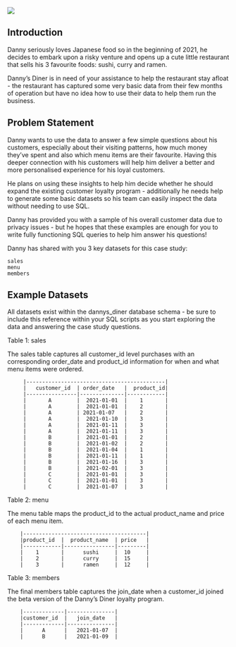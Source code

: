 ![](https://8weeksqlchallenge.com/images/case-study-designs/1.png)

## Introduction

Danny seriously loves Japanese food so in the beginning of 2021, he decides to embark upon a risky venture and opens up a cute little restaurant that sells his 3 favourite foods: sushi, curry and ramen.

Danny’s Diner is in need of your assistance to help the restaurant stay afloat - the restaurant has captured some very basic data from their few months of operation but have no idea how to use their data to help them run the business.

## Problem Statement

Danny wants to use the data to answer a few simple questions about his customers, especially about their visiting patterns, how much money they’ve spent and also which menu items are their favourite. Having this deeper connection with his customers will help him deliver a better and more personalised experience for his loyal customers.

He plans on using these insights to help him decide whether he should expand the existing customer loyalty program - additionally he needs help to generate some basic datasets so his team can easily inspect the data without needing to use SQL.

Danny has provided you with a sample of his overall customer data due to privacy issues - but he hopes that these examples are enough for you to write fully functioning SQL queries to help him answer his questions!

Danny has shared with you 3 key datasets for this case study:

    sales
    menu
    members

## Example Datasets

All datasets exist within the dannys_diner database schema - be sure to include this reference within your SQL scripts as you start exploring the data and answering the case study questions.

Table 1: sales

The sales table captures all customer_id level purchases with an corresponding order_date and product_id information for when and what menu items were ordered.

         |--------------------------------------------|   
         |   customer_id  |	order_date   |	product_id|
         |----------------|--------------|------------|
         |       A 	      |  2021-01-01  |	  1       |
         |       A 	      |  2021-01-01  |	  2       |
         |       A        | 2021-01-07   |	  2       |
         |       A 	      |  2021-01-10  |	  3       |
         |       A 	      |  2021-01-11  |	  3       |
         |       A 	      |  2021-01-11  |	  3       |
         |       B 	      |  2021-01-01  |	  2       |
         |       B 	      |  2021-01-02  |	  2       |
         |       B 	      |  2021-01-04  | 	  1       |
         |       B 	      |  2021-01-11  |	  1       |
         |       B 	      |  2021-01-16  |	  3       |
         |       B 	      |  2021-02-01  |	  3       |
         |       C        |	 2021-01-01  |	  3       |
         |       C 	      |  2021-01-01  |	  3       |
         |       C 	      |  2021-01-07  |	  3       |
            
    
Table 2: menu

The menu table maps the product_id to the actual product_name and price of each menu item.

        |---------------------------------------|
        |product_id  |	product_name  |	price   |
        |------------|----------------|---------|
        |    1 	     |      sushi     |	 10     |
        |    2 	     |      curry     |	 15     |
        |    3 	     |      ramen     |	 12     |
        
        
Table 3: members

The final members table captures the join_date when a customer_id joined the beta version of the Danny’s Diner loyalty program.

        |-------------|---------------|
        |customer_id  |	  join_date   |
        |-------------|---------------|
        |      A 	  |   2021-01-07  |
        |      B 	  |   2021-01-09  |
